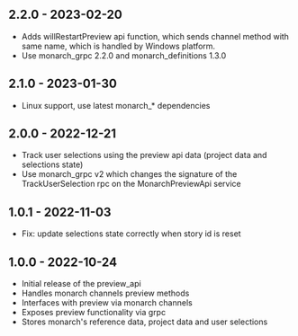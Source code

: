## 2.2.0 - 2023-02-20
- Adds willRestartPreview api function, which sends channel method with same name, 
  which is handled by Windows platform.
- Use monarch_grpc 2.2.0 and monarch_definitions 1.3.0

## 2.1.0 - 2023-01-30
- Linux support, use latest monarch_* dependencies

## 2.0.0 - 2022-12-21
- Track user selections using the preview api data (project data and selections state)
- Use monarch_grpc v2 which changes the signature of the 
  TrackUserSelection rpc on the MonarchPreviewApi service

## 1.0.1 - 2022-11-03
- Fix: update selections state correctly when story id is reset

## 1.0.0 - 2022-10-24
- Initial release of the preview_api
- Handles monarch channels preview methods
- Interfaces with preview via monarch channels
- Exposes preview functionality via grpc
- Stores monarch's reference data, project data and user selections
